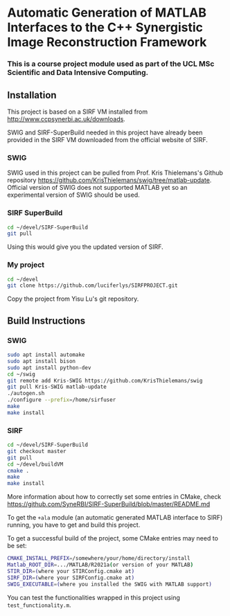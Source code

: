 # Automatic Generation of MATLAB Interfaces to the C++ Synergistic Image Reconstruction Framework

### This is a course project module used as part of the UCL MSc Scientific and Data Intensive Computing.

## Installation

This project is based on a SIRF VM installed from http://www.ccpsynerbi.ac.uk/downloads.

SWIG and SIRF-SuperBuild needed in this project have already been provided in the SIRF VM downloaded from the official website of SIRF.

### SWIG
SWIG used in this project can be pulled from Prof. Kris Thielemans's Github repository https://github.com/KrisThielemans/swig/tree/matlab-update. Official version of SWIG does not supported MATLAB yet so an experimental version of SWIG should be used.

### SIRF SuperBuild
```bash
cd ~/devel/SIRF-SuperBuild
git pull
```
Using this would give you the updated version of SIRF.

### My project
```bash
cd ~/devel
git clone https://github.com/luciferlys/SIRFPROJECT.git
```
Copy the project from Yisu Lu's git repository.

## Build Instructions

### SWIG
```bash
sudo apt install automake
sudo apt install bison
sudo apt install python-dev
cd ~/swig
git remote add Kris-SWIG https://github.com/KrisThielemans/swig
git pull Kris-SWIG matlab-update
./autogen.sh
./configure --prefix=/home/sirfuser
make
make install
```

### SIRF
```bash
cd ~/devel/SIRF-SuperBuild
git checkout master
git pull
cd ~/devel/buildVM
cmake .
make
make install
```
More information about how to correctly set some entries in CMake, check https://github.com/SyneRBI/SIRF-SuperBuild/blob/master/README.md

To get the ```+ala``` module (an automatic generated MATLAB interface to SIRF) running, you have to get and build this project.

To get a successful build of the project, some CMake entries may need to be set:

```bash
CMAKE_INSTALL_PREFIX=/somewhere/your/home/directory/install
Matlab_ROOT_DIR=.../MATLAB/R2021a(or version of your MATLAB)
STIR_DIR=(where your STIRConfig.cmake at)
SIRF_DIR=(where your SIRFConfig.cmake at)
SWIG_EXECUTABLE=(where you installed the SWIG with MATLAB support)
```

You can test the functionalities wrapped in this project using ```test_functionality.m```.
